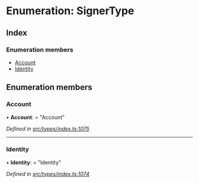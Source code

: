 # Enumeration: SignerType

## Index

### Enumeration members

* [Account](signertype.md#account)
* [Identity](signertype.md#identity)

## Enumeration members

###  Account

• **Account**: = "Account"

*Defined in [src/types/index.ts:1075](https://github.com/PolymathNetwork/polymesh-sdk/blob/56921667/src/types/index.ts#L1075)*

___

###  Identity

• **Identity**: = "Identity"

*Defined in [src/types/index.ts:1074](https://github.com/PolymathNetwork/polymesh-sdk/blob/56921667/src/types/index.ts#L1074)*
